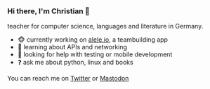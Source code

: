 ### Hi there, I'm Christian 👋

teacher for computer science, languages and literature in Germany.

<!--
**cmacht/cmacht** is a ✨ _special_ ✨ repository because its `README.md` (this file) appears on your GitHub profile.

Here are some ideas to get you started:

- 🤔 I’m looking for help with ...
- 👯 I’m looking to collaborate on ...
- 📫 How to reach me: ...
- 😄 Pronouns: ...
- ⚡ Fun fact: ...
-->

- :monkey_face: currently working on [alele.io](https://github.com/aleleio/), a teambuilding app
- 🌱 learning about APIs and networking
- 🤔 looking for help with testing or mobile development
- ❓ ask me about python, linux and books

You can reach me on [Twitter](https://twitter.com/christiandoes/) or [Mastodon](https://fosstodon.org/@cmacht)
